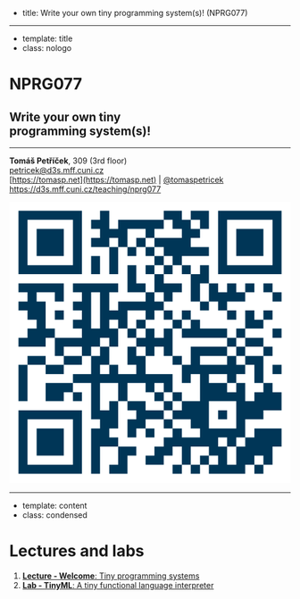 - title: Write your own tiny programming system(s)! (NPRG077)

*****************************************************************************************
- template: title
- class: nologo

# NPRG077
## Write your own tiny<br /> programming system(s)!

---

**Tomáš Petříček**, 309 (3rd floor)  
_<i class="fa fa-envelope"></i>_ [petricek@d3s.mff.cuni.cz](mailto:petricek@d3s.mff.cuni.cz)  
_<i class="fa-solid fa-circle-right"></i>_ [https://tomasp.net](https://tomasp.net) | [@tomaspetricek](http://twitter.com/tomaspetricek)  
_<i class="fa-solid fa-circle-right"></i>_ https://d3s.mff.cuni.cz/teaching/nprg077

<img src="img/qr.png" id="qr" />

*****************************************************************************************
- template: content
- class: condensed

# Lectures and labs

1. [**Lecture - Welcome**: Tiny programming systems](intro.html)  
1. [**Lab - TinyML**: A tiny functional language interpreter](tinyml.html)  
